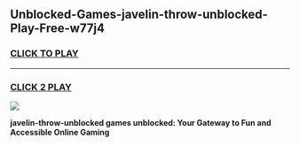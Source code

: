 
## Unblocked-Games-javelin-throw-unblocked-Play-Free-w77j4
<h3>
<a href="https://premium76.site?title=javelin-throw-unblocked&ref=10A">CLICK TO PLAY</a></h3>
<hr>

<h3>
<a href="https://premium76.site?title=javelin-throw-unblocked&ref=10A">CLICK 2 PLAY</a>
  
</h3>

<a href="https://premium76.site?title=javelin-throw-unblocked&ref=10A"><img src="https://clearcache.store/games.png"></a>


**javelin-throw-unblocked games unblocked: Your Gateway to Fun and Accessible Online Gaming**
